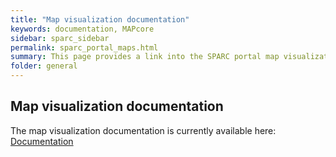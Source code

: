 ```yaml
---
title: "Map visualization documentation"
keywords: documentation, MAPcore
sidebar: sparc_sidebar
permalink: sparc_portal_maps.html
summary: This page provides a link into the SPARC portal map visualization docs.
folder: general
---
```


## Map visualization documentation

The map visualization documentation is currently available here: [Documentation](https://mapcore-documentation.readthedocs.io)
